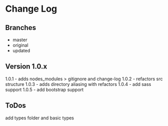 # Change Log

## Branches
-   master
-   original
-   updated

## Version 1.0.x
1.0.1 - adds nodes_modules > gitignore and change-log
1.0.2 - refactors src structure
1.0.3 - adds directory aliasing with refactors
1.0.4 - add sass support
1.0.5 - add bootstrap support

## ToDos
add types folder and basic types